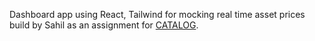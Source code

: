 Dashboard app using React, Tailwind for mocking real time asset prices build by Sahil as an assignment for [CATALOG](https://www.catalog.fi/). 
